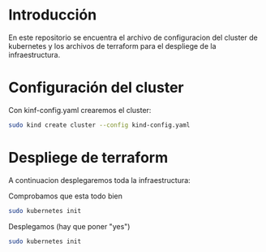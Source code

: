 # Introducción
En este repositorio se encuentra el archivo de configuracion del cluster de kubernetes y los archivos de terraform para el despliege de la infraestructura.

# Configuración del cluster
Con kinf-config.yaml crearemos el cluster:
```bash
sudo kind create cluster --config kind-config.yaml
```

# Despliege de terraform
A continuacion desplegaremos toda la infraestructura:

Comprobamos que esta todo bien
```bash
sudo kubernetes init
```

Desplegamos (hay que poner "yes")
```bash
sudo kubernetes init
```